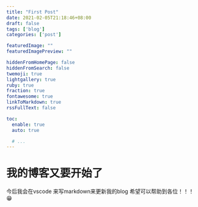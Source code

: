 ```yaml
---
title: "First Post"
date: 2021-02-05T21:18:46+08:00
draft: false
tags: ['blog']
categories: ['post']

featuredImage: ""
featuredImagePreview: ""

hiddenFromHomePage: false
hiddenFromSearch: false
twemoji: true
lightgallery: true
ruby: true
fraction: true
fontawesome: true
linkToMarkdown: true
rssFullText: false

toc:
  enable: true
  auto: true

  # ...
---
```

# 我的博客又要开始了 
今后我会在vscode 来写markdown来更新我的blog 希望可以帮助到各位！！！😁



<!--

